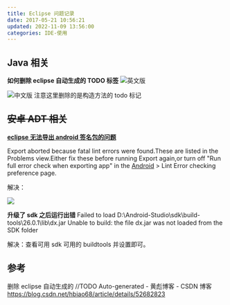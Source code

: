```yaml
---
title: Eclipse 问题记录
date: 2017-05-21 10:56:21
updated: 2022-11-09 13:56:00
categories: IDE-使用
---
```


## Java 相关

**如何删除 eclipse 自动生成的 TODO 标签** ![英文版](https://upload-images.jianshu.io/upload_images/1662509-cb293aab1b48af67.png?imageMogr2/auto-orient/strip%7CimageView2/2/w/1240)

![中文版](https://upload-images.jianshu.io/upload_images/1662509-af2daba4c6dcbb49.png?imageMogr2/auto-orient/strip%7CimageView2/2/w/1240) 注意这里删除的是构造方法的 todo 标记

## ~~安卓 ADT 相关~~

[**eclipse 无法导出 android 签名包的问题**](http://blog.csdn.net/wojuedezhehenmafanya/article/details/8115066)

Export aborted because fatal lint errors were found.These are listed in the Problems view.Either fix these before running Export again,or turn off "Run full error check when exporting app" in the [Android](http://lib.csdn.net/base/android) > Lint Error checking preference page.

解决：

![](http://upload-images.jianshu.io/upload_images/1662509-a2bf64399ff544a0.png?imageMogr2/auto-orient/strip%7CimageView2/2/w/1240)

**升级了 sdk 之后运行出错** Failed to load D:\Android-Studio\sdk\build-tools\26.0.1\lib\dx.jar Unable to build: the file dx.jar was not loaded from the SDK folder

解决：查看可用 sdk 可用的 buildtools 并设置即可。

## 参考

删除 eclipse 自动生成的 //TODO Auto-generated - 黄彪博客 - CSDN 博客 <https://blog.csdn.net/hbiao68/article/details/52682823>
